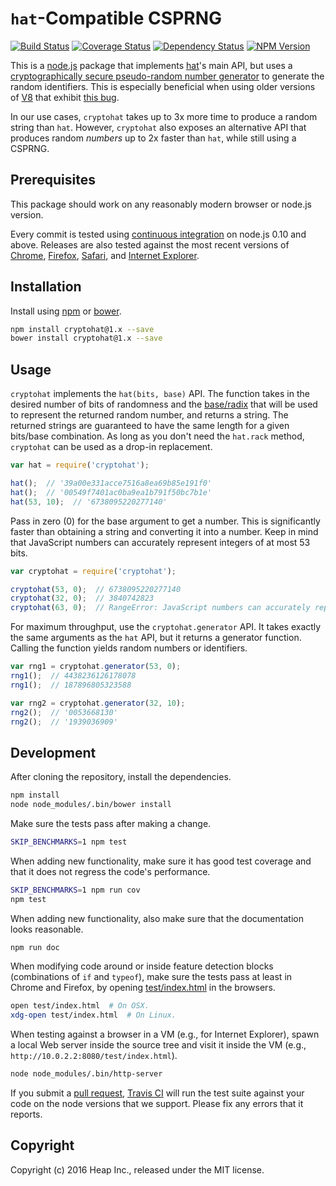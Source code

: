 # `hat`-Compatible CSPRNG

[![Build Status](https://travis-ci.org/heap/cryptohat.svg?branch=master)](https://travis-ci.org/heap/cryptohat)
[![Coverage Status](https://coveralls.io/repos/github/heap/cryptohat/badge.svg?branch=master)](https://coveralls.io/github/heap/cryptohat?branch=master)
[![Dependency Status](https://gemnasium.com/heap/cryptohat.svg)](https://gemnasium.com/heap/cryptohat)
[![NPM Version](http://img.shields.io/npm/v/cryptohat.svg)](https://www.npmjs.org/package/cryptohat)

This is a [node.js](https://nodejs.org/) package that implements
[hat](https://www.npmjs.com/package/hat)'s main API, but uses a
[cryptographically secure pseudo-random number generator](https://en.wikipedia.org/wiki/Cryptographically_secure_pseudorandom_number_generator)
to generate the random identifiers. This is especially beneficial when using
older versions of [V8](https://en.wikipedia.org/wiki/V8_(JavaScript_engine))
that exhibit [this bug](https://bugs.chromium.org/p/v8/issues/detail?id=4566).

In our use cases, `cryptohat` takes up to 3x more time to produce a random
string than `hat`. However, `cryptohat` also exposes an alternative API that
produces random *numbers* up to 2x faster than `hat`, while still using a
CSPRNG.


## Prerequisites

This package should work on any reasonably modern browser or node.js version.

Every commit is tested using [continuous integration](https://travis-ci.org/)
on node.js 0.10 and above. Releases are also tested against the most recent
versions of [Chrome](https://www.google.com/chrome/),
[Firefox](https://www.mozilla.org/firefox/),
[Safari](http://www.apple.com/safari/), and
[Internet Explorer](http://windows.microsoft.com/internet-explorer/).


## Installation

Install using [npm](https://www.npmjs.com/) or [bower](http://bower.io/).

```bash
npm install cryptohat@1.x --save
bower install cryptohat@1.x --save
```


## Usage

`cryptohat` implements the `hat(bits, base)` API. The function takes in the
desired number of bits of randomness and the
[base/radix](https://en.wikipedia.org/wiki/Radix) that will be used to
represent the returned random number, and returns a string. The returned
strings are guaranteed to have the same length for a given bits/base
combination. As long as you don't need the `hat.rack` method, `cryptohat` can
be used as a drop-in replacement.

```javascript
var hat = require('cryptohat');

hat();  // '39a00e331acce7516a8ea69b85e191f0'
hat();  // '00549f7401ac0ba9ea1b791f50bc7b1e'
hat(53, 10);  // '6738095220277140'
```

Pass in zero (0) for the base argument to get a number. This is significantly
faster than obtaining a string and converting it into a number. Keep in mind
that JavaScript numbers can accurately represent integers of at most 53 bits.

```javascript
var cryptohat = require('cryptohat');

cryptohat(53, 0);  // 6738095220277140
cryptohat(32, 0);  // 3840742823
cryptohat(63, 0);  // RangeError: JavaScript numbers can accurately represent at most 53 bits
```

For maximum throughput, use the `cryptohat.generator` API. It takes exactly the
same arguments as the `hat` API, but it returns a generator function. Calling
the function yields random numbers or identifiers.

```javascript
var rng1 = cryptohat.generator(53, 0);
rng1();  // 4438236126178078
rng1();  // 187896805323588

var rng2 = cryptohat.generator(32, 10);
rng2();  // '0053668130'
rng2();  // '1939036909'
```


## Development

After cloning the repository, install the dependencies.

```bash
npm install
node node_modules/.bin/bower install
```

Make sure the tests pass after making a change.

```bash
SKIP_BENCHMARKS=1 npm test
```

When adding new functionality, make sure it has good test coverage and that it
does not regress the code's performance.

```bash
SKIP_BENCHMARKS=1 npm run cov
npm test
```

When adding new functionality, also make sure that the documentation looks
reasonable.

```bash
npm run doc
```

When modifying code around or inside feature detection blocks (combinations of
`if` and `typeof`), make sure the tests pass at least in Chrome and Firefox, by
opening [test/index.html](./test/index.html) in the browsers.

```bash
open test/index.html  # On OSX.
xdg-open test/index.html  # On Linux.
```

When testing against a browser in a VM (e.g., for Internet Explorer), spawn a
local Web server inside the source tree and visit it inside the VM
(e.g., `http://10.0.2.2:8080/test/index.html`).

```bash
node node_modules/.bin/http-server
```


If you submit a
[pull request](https://help.github.com/articles/using-pull-requests/),
[Travis CI](https://travis-ci.org/) will run the test suite against your code
on the node versions that we support. Please fix any errors that it reports.


## Copyright

Copyright (c) 2016 Heap Inc., released under the MIT license.
